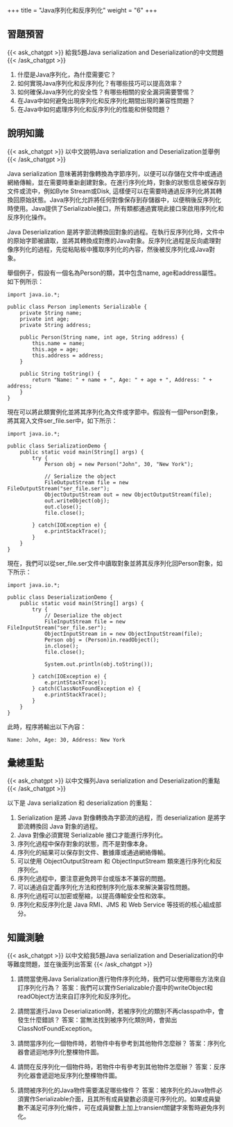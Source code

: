 +++
title = "Java序列化和反序列化"
weight = "6"
+++
## 習題預習
{{< ask_chatgpt >}}
給我5題Java serialization and Deserialization的中文問題
{{< /ask_chatgpt >}}



1. 什麼是Java序列化，為什麼需要它？
2. 如何實現Java序列化和反序列化？有哪些技巧可以提高效率？
3. 如何確保Java序列化的安全性？有哪些相關的安全漏洞需要警惕？
4. 在Java中如何避免出現序列化和反序列化期間出現的兼容性問題？
5. 在Java中如何處理序列化和反序列化的性能和併發問題？   

## 說明知識
{{< ask_chatgpt >}}
以中文說明Java serialization and Deserialization並舉例
{{< /ask_chatgpt >}}



Java serialization 意味著將對像轉換為字節序列，以便可以存儲在文件中或通過網絡傳輸，並在需要時重新創建對象。在進行序列化時，對象的狀態信息被保存到文件或流中，例如Byte Stream或Disk, 這樣便可以在需要時通過反序列化將其轉換回原始狀態。Java序列化允許將任何對像保存到存儲器中，以便稍後反序列化時使用。Java提供了Serializable接口，所有類都通過實現此接口來啟用序列化和反序列化操作。

Java Deserialization 是將字節流轉換回對象的過程。在執行反序列化時，文件中的原始字節被讀取，並將其轉換成對應的Java對象。反序列化過程是反向處理對像序列化的過程，先從粘貼板中獲取序列化的內容，然後被反序列化成Java對象。

舉個例子，假設有一個名為Person的類，其中包含name, age和address屬性。如下例所示：

```
import java.io.*;

public class Person implements Serializable {
    private String name;
    private int age;
    private String address;

    public Person(String name, int age, String address) {
        this.name = name;
        this.age = age;
        this.address = address;
    }

    public String toString() {
        return "Name: " + name + ", Age: " + age + ", Address: " + address;
    }
}
```

現在可以將此類實例化並將其序列化為文件或字節中。假設有一個Person對象，將其寫入文件ser_file.ser中，如下所示：

```
import java.io.*;

public class SerializationDemo {
    public static void main(String[] args) {
        try {
            Person obj = new Person("John", 30, "New York");

            // Serialize the object
            FileOutputStream file = new FileOutputStream("ser_file.ser");
            ObjectOutputStream out = new ObjectOutputStream(file);
            out.writeObject(obj);
            out.close();
            file.close();

        } catch(IOException e) {
            e.printStackTrace();
        }
    }
}
```

現在，我們可以從ser_file.ser文件中讀取對象並將其反序列化回Person對象，如下所示：

```
import java.io.*;

public class DeserializationDemo {
    public static void main(String[] args) {
        try {
            // Deserialize the object
            FileInputStream file = new FileInputStream("ser_file.ser");
            ObjectInputStream in = new ObjectInputStream(file);
            Person obj = (Person)in.readObject();
            in.close();
            file.close();

            System.out.println(obj.toString());

        } catch(IOException e) {
            e.printStackTrace();
        } catch(ClassNotFoundException e) {
            e.printStackTrace();
        }
    }
}
```

此時，程序將輸出以下內容：

```
Name: John, Age: 30, Address: New York
```   

## 彙總重點
{{< ask_chatgpt >}}
以中文條列Java serialization and Deserialization的重點
{{< /ask_chatgpt >}}



以下是 Java serialization 和 deserialization 的重點：

1. Serialization 是將 Java 對像轉換為字節流的過程，而 deserialization 是將字節流轉換回 Java 對象的過程。
2. Java 對像必須實現 Serializable 接口才能進行序列化。
3. 序列化過程中保存對象的狀態，而不是對像本身。
4. 序列化的結果可以保存到文件、數據庫或通過網絡傳輸。
5. 可以使用 ObjectOutputStream 和 ObjectInputStream 類來進行序列化和反序列化。
6. 序列化過程中，要注意避免跨平台或版本不兼容的問題。
7. 可以通過自定義序列化方法和控制序列化版本來解決兼容性問題。
8. 序列化過程可以加密或壓縮，以提高傳輸安全性和效率。
9. 序列化和反序列化是 Java RMI、JMS 和 Web Service 等技術的核心組成部分。   

## 知識測驗
{{< ask_chatgpt >}}
以中文給我5題Java serialization and Deserialization的中等難度問題，並在後面列出答案
{{< /ask_chatgpt >}}



1. 請問當使用Java Serialization進行物件序列化時，我們可以使用哪些方法來自訂序列化行為？
答案：我們可以實作Serializable介面中的writeObject和readObject方法來自訂序列化和反序列化。

2. 請問當進行Java Deserialization時，若被序列化的類別不再classpath中，會發生什麼錯誤？
答案：當無法找到被序列化類別時，會拋出ClassNotFoundException。

3. 請問當序列化一個物件時，若物件中有參考到其他物件怎麼辦？
答案：序列化器會遞迴地序列化整棵物件圖。

4. 請問在反序列化一個物件時，若物件中有參考到其他物件怎麼辦？
答案：反序列化器會遞迴地反序列化整棵物件圖。

5. 請問被序列化的Java物件需要滿足哪些條件？
答案：被序列化的Java物件必須實作Serializable介面，且其所有成員變數必須是可序列化的。如果成員變數不滿足可序列化條件，可在成員變數上加上transient關鍵字來暫時避免序列化。   

